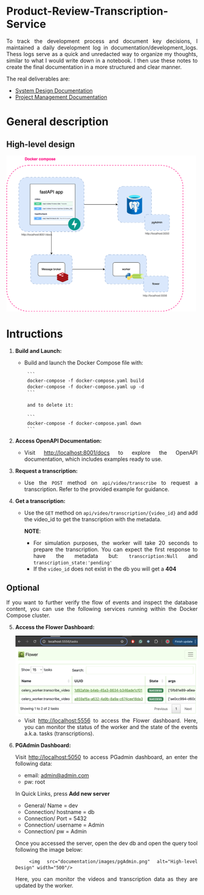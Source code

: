 # Product-Review-Transcription-Service

<div style="text-align: justify;">
To track the development process and document key decisions, I maintained a daily development log in documentation/development_logs. Thess logs serve as a quick and unredacted way to organize my thoughts, similar to what I would write down in a notebook. I then use these notes to create the final documentation in a more structured and clear manner.

The real deliverables are:

- [System Design Documentation](documentation/system_design.md)
- [Project Management Documentation](documentation/project_management.md)

# General description

## High-level design

<img src="./documentation/diagrams/hld.png" alt="High-level Design" width="500"/>

# Intructions

1.  **Build and Launch:**

    - Build and launch the Docker Compose file with:

           ```
           docker-compose -f docker-compose.yaml build
           docker-compose -f docker-compose.yaml up -d
           ```

           and to delete it:

           ```
           docker-compose -f docker-compose.yaml down
           ```

2.  **Access OpenAPI Documentation:**

    - Visit [http://localhost:8001/docs](http://localhost:8001/docs) to explore the OpenAPI documentation, which includes examples ready to use.

3.  **Request a transcription:**

    - Use the `POST` method on `api/video/transcribe` to request a transcription. Refer to the provided example for guidance.

4.  **Get a transcription:**

    - Use the `GET` method on `api/video/transcription/{video_id}` and add the video_id to get the transcription with the metadata.

      **NOTE**:

      - For simulation purposes, the worker will take 20 seconds to prepare the transcription. You can expect the first response to have the metadata but: `transcription:Null` and `transcription_state:'pending'`
      - If the `video_id` does not exist in the db you will get a **404**

## Optional

If you want to further verify the flow of events and inspect the database content, you can use the following services running within the Docker Compose cluster.

5.  **Access the Flower Dashboard:**

    <img src="documentation/images/celery.png" alt="High-level Design" width="500"/>

    - Visit [http://localhost:5556](http://localhost:5556) to access the Flower dashboard. Here, you can monitor the status of the worker and the state of the events a.k.a. tasks (transcriptions).

6.  **PGAdmin Dashboard:**

    Visit [http://localhost:5050](http://localhost:5050) to access PGadmin dashboard, an enter the following data:

    - email: admin@admin.com
    - pw: root

    In Quick Links, press **Add new server**

    - General/ Name = dev
    - Connection/ hostname = db
    - Connection/ Port = 5432
    - Connection/ username = Admin
    - Connection/ pw = Admin

    Once you accessed the server, open the dev db and open the query tool following the image below:

          <img src="documentation/images/pgAdmin.png" alt="High-level Design" width="500"/>

    Here, you can monitor the videos and transcription data as they are updated by the worker.
    </div>
